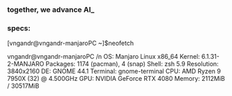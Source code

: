 ### together, we advance AI_

### specs:
[vngandr@vngandr-manjaroPC ~]$neofetch

vngandr@vngandr-manjaroPC /n
OS: Manjaro Linux x86_64
Kernel: 6.1.31-2-MANJARO
Packages: 1174 (pacman), 4 (snap)
Shell: zsh 5.9
Resolution: 3840x2160
DE: GNOME 44.1
Terminal: gnome-terminal
CPU: AMD Ryzen 9 7950X (32) @ 4.500GHz
GPU: NVIDIA GeForce RTX 4080
Memory: 2112MiB / 30517MiB
                           
                                
                               
                                
